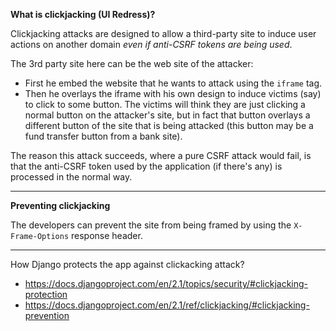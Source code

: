**What is clickjacking (UI Redress)?**

Clickjacking attacks are designed to allow a third-party site to induce user actions on another domain *even if anti-CSRF tokens are being used*.

The 3rd party site here can be the web site of the attacker:
- First he embed the website that he wants to attack using the `iframe` tag.
- Then he overlays the iframe with his own design to induce victims (say) to click to some button. The victims will think they are just clicking a normal button on the attacker's site, but in fact that button overlays a different button of the site that is being attacked (this button may be a fund transfer button from a bank site).

The reason this attack succeeds, where a pure CSRF attack would fail, is that the anti-CSRF token used by the application (if there's any) is processed in the normal way.

---

**Preventing clickjacking**

The developers can prevent the site from being framed by using the `X-Frame-Options` response header.

---

How Django protects the app against clickacking attack?
- https://docs.djangoproject.com/en/2.1/topics/security/#clickjacking-protection
- https://docs.djangoproject.com/en/2.1/ref/clickjacking/#clickjacking-prevention
